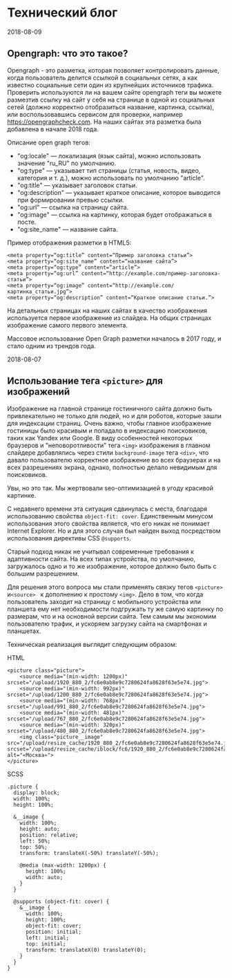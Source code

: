 # Технический блог
2018-08-09

Opengraph: что это такое?
-
Opengraph - это разметка, которая позволяет контролировать данные, когда пользователь делится ссылкой в социальных сетях,
а как известно социальные сети один из крупнейших источников трафика. Проверить используются ли на вашем сайте
opengraph теги вы можете размезтив ссылку на сайт у себя на странице в одной из социальных сетей (должно корректно отобразиться название, картинка, ссылка), или
воспользовавшись сервисом для проверки, например https://opengraphcheck.com.
На наших сайтах эта разметка была добавлена в начале 2018 года.

Описание open graph тегов:

- "og:locale" — локализация (язык сайта), можно использовать значение "ru_RU" по умолчанию.
- "og:type" — указывает тип страницы (статья, новость, видео, категория и т. д.), можно использовать по умолчанию "article".
- "og:title" — указывает заголовок статьи.
- "og:description" — указывает краткое описание, которое выводится при формировании превью ссылки.
- "og:url" — ссылка на страницу сайта.
- "og:image" — ссылка на картинку, которая будет отображаться в посте.
- "og:site_name" — название сайта.

Пример отображения разметки в HTML5:

```
<meta property=“og:title” content=“Пример заголовка статьи”>
<meta property=“og:site_name” content=“название сайта”>
<meta property=“og:type” content=“article”>
<meta property=“og:url” content=“http://example.com/пример-заголовка-статьи”>
<meta property=“og:image” content=“http://example.com/картинка_статьи.jpg”>
<meta property=“og:description” content=“Краткое описание статьи.”>
```

На детальных страницах на наших сайтах в качество изображения используется первое изображение из слайдеа. На общих страницах изображение самого первого элемента.

Массовое использование Open Graph разметки началось в 2017 году, и стало одним из трендов года.




2018-08-07

Использование тега ```<picture>``` для изображений
-
Изображение на главной странице гостиничного сайта должно быть привлекательно не только для людей, но и для роботов, которые зашли для индексации страниц.
Очень важно, чтобы главное изображение гостиницы было красивым и попадало в индексацию поисковиков, таких как Yandex или Google. В виду особенностей некоторых браузеров и "неповоротливости" тега ```<img>```
изображения в главном слайдере добавлялись через стили ```background-image``` тега ```<div>```, что давало пользователю корректное изображение во всех браузерах и на всех разрешениях экрана, 
однако, полностью делало невидимым для поисковиков.

Увы, но это так. Мы жертвовали seo-оптимизацией в угоду красивой картинке. 

С недавнего времени эта ситуация сдвинулась с места, благодаря использованию свойства ```object-fit: cover```.
Единственным минусом использования этого свойства является, что его никак не понимает Internet Explorer. Но и для этого случая был найден выход посредством
использования директивы CSS ```@supports```.

Старый подход никак не учитывал современные требования к адаптивности сайта. На всех типах устройства, по умолчанию, загружалось одно и то же изображение, которое должно было быть с большим разрешением.
 
Для решения этого вопроса мы стали применять связку тегов ```<picture> ``` и```<source> ``` к дополнению к простому ```<img>```. Дело в том, что когда пользователь
заходит на страницу с мобильного устройства или планшета ему нет необходимости подгружать ту же самую картинку по размерам, что и на основной версии сайта. Тем самым мы экономим пользователю трафик, и ускоряем загрузку сайта на смартфонах и планшетах.

Техническая реализация выглядит следующим образом:

HTML

```
<picture class="picture">
    <source media="(min-width: 1200px)" srcset="/upload/1920_880_2/fc6e0ab8e9c7280624fa8628f63e5e74.jpg">
    <source media="(min-width: 992px)" srcset="/upload/1200_880_2/fc6e0ab8e9c7280624fa8628f63e5e74.jpg">
    <source media="(min-width: 768px)" srcset="/upload/991_880_2/fc6e0ab8e9c7280624fa8628f63e5e74.jpg">
    <source media="(min-width: 481px)" srcset="/upload/767_880_2/fc6e0ab8e9c7280624fa8628f63e5e74.jpg">
    <source media="(min-width: 320px)" srcset="/upload/480_880_2/fc6e0ab8e9c7280624fa8628f63e5e74.jpg">
    <img class="picture__image" src="/upload/resize_cache/1920_880_2/fc6e0ab8e9c7280624fa8628f63e5e74.jpg" srcset="/upload/resize_cache/iblock/fc6/1920_880_2/fc6e0ab8e9c7280624fa8628f63e5e74.jpg" alt="«Москва»">
</picture>
```

SCSS

```
.picture {
  display: block;
  width: 100%;
  height: 100%;

  &__image {
    width: 100%;
    height: auto;
    position: relative;
    left: 50%;
    top: 50%;
    transform: translateX(-50%) translateY(-50%);

    @media (max-width: 1200px) {
      height: 100%;
      width: auto;
    }
  }

  @supports (object-fit: cover) {
    &__image {
      width: 100%;
      height: 100%;
      object-fit: cover;
      position: initial;
      left: initial;
      top: initial;
      transform: translateX(0) translateY(0);
    }
  }
}
```
